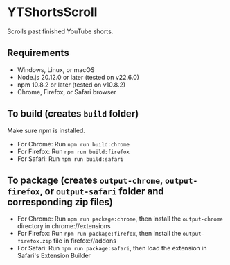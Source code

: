 # YTShortsScroll
Scrolls past finished YouTube shorts.

## Requirements
- Windows, Linux, or macOS
- Node.js 20.12.0 or later (tested on v22.6.0)
- npm 10.8.2 or later (tested on v10.8.2)
- Chrome, Firefox, or Safari browser

## To build (creates `build` folder)
Make sure npm is installed.
- For Chrome: Run `npm run build:chrome`
- For Firefox: Run `npm run build:firefox`
- For Safari: Run `npm run build:safari`

## To package (creates `output-chrome`, `output-firefox`, or `output-safari` folder and corresponding zip files)
- For Chrome: Run `npm run package:chrome`, then install the `output-chrome` directory in chrome://extensions
- For Firefox: Run `npm run package:firefox`, then install the `output-firefox.zip` file in firefox://addons
- For Safari: Run `npm run package:safari`, then load the extension in Safari's Extension Builder